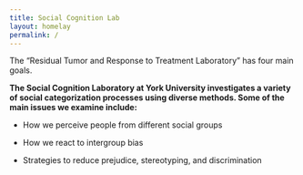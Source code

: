 ```yaml
---
title: Social Cognition Lab
layout: homelay
permalink: /
---
```


The “Residual Tumor and Response to Treatment Laboratory” has four main goals.

**The Social Cognition Laboratory at York University investigates a variety of social categorization processes using diverse methods.  Some of the main issues we examine include:**

* How we perceive people from different social groups 

* How we react to intergroup bias 

* Strategies to reduce prejudice, stereotyping, and discrimination
